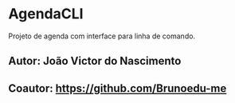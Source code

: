 # AgendaCLI
Projeto de agenda com interface para linha de comando.

## Autor: João Victor do Nascimento
## Coautor: https://github.com/Brunoedu-me

